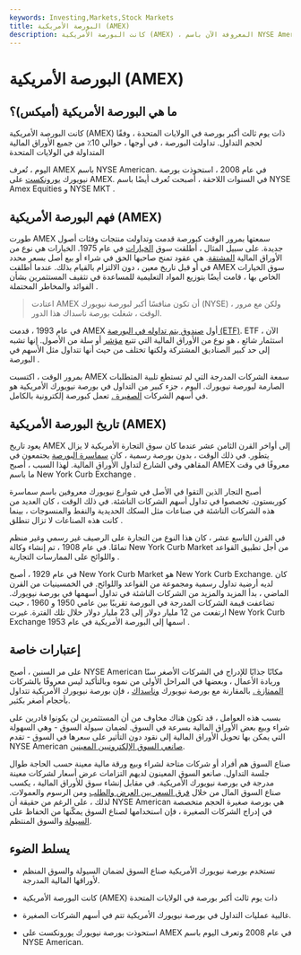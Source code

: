 ```yaml
---
keywords: Investing,Markets,Stock Markets
title: البورصة الأمريكية (AMEX)
description: كانت البورصة الأمريكية (AMEX) ، المعروفة الآن باسم NYSE American ، ثالث أكبر بورصة أمريكية ، ويعود تاريخها إلى القرن الثامن عشر.
---
```


# البورصة الأمريكية (AMEX)
## ما هي البورصة الأمريكية (أميكس)؟

كانت البورصة الأمريكية (AMEX) ذات يوم ثالث أكبر بورصة في الولايات المتحدة ، وفقًا لحجم التداول. تداولت البورصة ، في أوجها ، حوالي 10٪ من جميع الأوراق المالية المتداولة في الولايات المتحدة

اليوم ، تُعرف AMEX باسم NYSE American. في عام 2008 ، استحوذت بورصة نيويورك [يورونكست](/euronext) على AMEX. في السنوات اللاحقة ، أصبحت تُعرف أيضًا باسم NYSE Amex Equities و NYSE MKT .

## فهم البورصة الأمريكية (AMEX)

طورت AMEX سمعتها بمرور الوقت كبورصة قدمت وتداولت منتجات وفئات أصول جديدة. على سبيل المثال ، أطلقت سوق [الخيارات](/option) في عام 1975. الخيارات هي نوع من الأوراق المالية [المشتقة](/derivative). هي عقود تمنح صاحبها الحق في شراء أو بيع أصل بسعر محدد في أو قبل تاريخ معين ، دون الالتزام بالقيام بذلك. عندما أطلقت AMEX سوق الخيارات الخاص بها ، قامت أيضًا بتوزيع المواد التعليمية للمساعدة في تثقيف المستثمرين بشأن الفوائد والمخاطر المحتملة .

> اعتادت AMEX أن تكون منافسًا أكبر لبورصة نيويورك (NYSE) ، ولكن مع مرور الوقت ، شغلت بورصة ناسداك هذا الدور.

>

في عام 1993 ، قدمت AMEX أول [صندوق يتم تداوله في البورصة (ETF)](/etf). ETF ، الآن استثمار شائع ، هو نوع من الأوراق المالية التي تتبع [مؤشر](/index) أو سلة من الأصول. إنها تشبه إلى حد كبير الصناديق المشتركة ولكنها تختلف من حيث أنها تتداول مثل الأسهم في البورصة .

بمرور الوقت ، اكتسبت AMEX سمعة الشركات المدرجة التي لم تستطع تلبية المتطلبات الصارمة لبورصة نيويورك. اليوم ، جزء كبير من التداول في بورصة نيويورك الأمريكية هو في أسهم الشركات [الصغيرة .](/small-cap) تعمل كبورصة إلكترونية بالكامل.

## تاريخ البورصة الأمريكية (AMEX)

يعود تاريخ AMEX إلى أواخر القرن الثامن عشر عندما كان سوق التجارة الأمريكية لا يزال يتطور. في ذلك الوقت ، بدون بورصة رسمية ، كان [سماسرة البورصة](/stockbroker) يجتمعون في المقاهي وفي الشارع لتداول الأوراق المالية. لهذا السبب ، أصبح AMEX معروفًا في وقت ما باسم New York Curb Exchange .

أصبح التجار الذين التقوا في الأصل في شوارع نيويورك معروفين باسم سماسرة كوربستون. تخصصوا في تداول أسهم الشركات الناشئة. في ذلك الوقت ، كان العديد من هذه الشركات الناشئة في صناعات مثل السكك الحديدية والنفط والمنسوجات ، بينما كانت هذه الصناعات لا تزال تنطلق .

في القرن التاسع عشر ، كان هذا النوع من التجارة على الرصيف غير رسمي وغير منظم تمامًا. في عام 1908 ، تم إنشاء وكالة New York Curb Market من أجل تطبيق القواعد واللوائح على الممارسات التجارية .

في عام 1929 ، أصبح New York Curb Market هو New York Curb Exchange. كان لديه أرضية تداول رسمية ومجموعة من القواعد واللوائح. في الخمسينيات من القرن الماضي ، بدأ المزيد والمزيد من الشركات الناشئة في تداول أسهمها في بورصة نيويورك. تضاعفت قيمة الشركات المدرجة في البورصة تقريبًا بين عامي 1950 و 1960 ، حيث ارتفعت من 12 مليار دولار إلى 23 مليار دولار خلال تلك الفترة. غيرت New York Curb Exchange اسمها إلى البورصة الأمريكية في عام 1953 .

## إعتبارات خاصة

على مر السنين ، أصبح NYSE American مكانًا جذابًا للإدراج في الشركات الأصغر سنًا وريادة الأعمال ، وبعضها في المراحل الأولى من نموه وبالتأكيد ليس معروفًا بالشركات [الممتازة .](/bluechip) بالمقارنة مع بورصة نيويورك [وناسداك](/nasdaq) ، فإن بورصة نيويورك الأمريكية تتداول بأحجام أصغر بكثير.

بسبب هذه العوامل ، قد تكون هناك مخاوف من أن المستثمرين لن يكونوا قادرين على شراء وبيع بعض الأوراق المالية بسرعة في السوق. لضمان سيولة السوق - وهي السهولة التي يمكن بها تحويل الأوراق المالية إلى نقود دون التأثير على سعرها في السوق - تقدم NYSE American [صانعي السوق الإلكترونيين المعينين](/marketmaker).

صناع السوق هم أفراد أو شركات متاحة لشراء وبيع ورقة مالية معينة حسب الحاجة طوال جلسة التداول. صانعو السوق المعينون لديهم التزامات عرض أسعار لشركات معينة مدرجة في بورصة نيويورك الأمريكية. في مقابل إنشاء سوق للأوراق المالية ، يكسب صناع السوق المال من خلال [فرق السعر بين العرض والطلب](/bid-askspread) ومن الرسوم والعمولات. لذلك ، على الرغم من حقيقة أن NYSE American هي بورصة صغيرة الحجم متخصصة في إدراج الشركات الصغيرة ، فإن استخدامها لصناع السوق يمكّنها من الحفاظ على [السيولة](/liquidity) والسوق المنتظم.

## يسلط الضوء

- تستخدم بورصة نيويورك الأمريكية صناع السوق لضمان السيولة والسوق المنظم لأوراقها المالية المدرجة.

- كانت البورصة الأمريكية (AMEX) ذات يوم ثالث أكبر بورصة في الولايات المتحدة

- غالبية عمليات التداول في بورصة نيويورك الأمريكية تتم في أسهم الشركات الصغيرة.

- استحوذت بورصة نيويورك يورونكست على AMEX في عام 2008 وتعرف اليوم باسم NYSE American.

